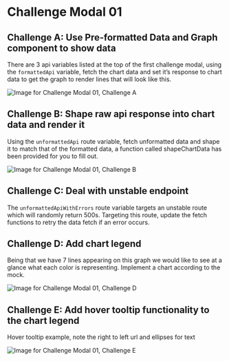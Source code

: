 # Challenge Modal 01

## Challenge A: Use Pre-formatted Data and Graph component to show data

There are 3 api variables listed at the top of the first challenge modal, using the `formattedApi` variable, fetch the chart data and set it’s response to chart data to get the graph to render lines that will look like this.

![Image for Challenge Modal 01, Challenge A](./-/tree/main/images/01-A.png)

## Challenge B: Shape raw api response into chart data and render it

Using the `unformattedApi` route variable, fetch unformatted data and shape it to match that of the formatted data, a function called shapeChartData has been provided for you to fill out.

![Image for Challenge Modal 01, Challenge B](./-/tree/main/images/01-B.png)

## Challenge C: Deal with unstable endpoint

The `unformattedApiWithErrors` route variable targets an unstable route which will randomly return 500s. Targeting this route, update the fetch functions to retry the data fetch if an error occurs.

## Challenge D: Add chart legend

Being that we have 7 lines appearing on this graph we would like to see at a glance what each color is representing. Implement a chart according to the mock.

![Image for Challenge Modal 01, Challenge D](./-/tree/main/images/01-D.png)

## Challenge E: Add hover tooltip functionality to the chart legend

Hover tooltip example, note the right to left url and ellipses for text

![Image for Challenge Modal 01, Challenge E](./-/tree/main/images/01-E.png)
